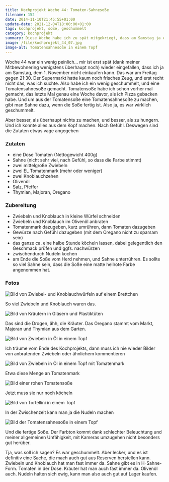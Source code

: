 ```yaml
---
title: Kochprojekt Woche 44: Tomaten-Sahnesoße
filename: 152
date: 2014-11-10T21:45:55+01:00
update-date: 2021-12-04T18:00:00+01:00
tags: kochprojekt, soße, geschummelt
category: kochprojekt
summary: Diese Woche habe ich zu spät mitgekriegt, dass am Samstag ja ein Feiertag ist und ich nicht einkaufen kann. Also ein bisschen geschummelt und etwas Einfaches gemacht, das ich aber schon einmal gemacht habe.
image: /file/kochprojekt_44_07.jpg 
image-alt: Tomatensahnesoße in einem Topf
---
```

Woche 44 war ein wenig peinlich… mir ist erst spät (dank meiner Mitbewohnering wenigstens überhaupt noch) wieder eingefallen, dass ich ja am Samstag, dem 1. November nicht einkaufen kann. Das war am Freitag gegen 21:30. Der Supermarkt hatte kaum noch frisches Zeug, und erst recht nicht das, was ich suchte. Also habe ich ein wenig geschummelt, und eine Tomatensahnesoße gemacht. Tomatensoße habe ich schon vorher mal gemacht, das letzte Mal genau eine Woche davor, als ich Pizza gebacken habe. Und um aus der Tomatensoße eine Tomatensahnesoße zu machen, gibt man Sahne dazu, wenn die Soße fertig ist. Also ja, es war wirklich geschummelt.

Aber besser, als überhaupt nichts zu machen, und besser, als zu hungern. Und ich konnte alles aus dem Kopf machen. Nach Gefühl. Deswegen sind die Zutaten etwas vage angegeben

### Zutaten

- eine Dose Tomaten (Nettogewicht 400g)
- Sahne (nicht sehr viel, nach Gefühl, so dass die Farbe stimmt)
- zwei mittelgroße Zwiebeln
- zwei EL Tomatenmark (mehr oder weniger)
- zwei Knoblauchzehen
- Olivenöl
- Salz, Pfeffer
- Thymian, Majoran, Oregano

### Zubereitung

- Zwiebeln und Knoblauch in kleine Würfel schneiden
- Zwiebeln und Knoblauch im Olivenöl anbraten
- Tomatenmark dazugeben, kurz umrühren, dann Tomaten dazugeben
- Gewürze nach Gefühl dazugeben (mit dem Oregano nicht zu sparsam sein)
- das ganze ca. eine halbe Stunde köcheln lassen, dabei gelegentlich den Geschmack prüfen und ggfs. nachwürzen
- zwischendurch Nudeln kochen
- am Ende die Soße vom Herd nehmen, und Sahne unterrühren. Es sollte so viel Sahne sein, dass die Soße eine matte hellrote Farbe angenommen hat.

### Fotos

![Bild von Zwiebel- und Knoblauchwürfeln auf einem Brettchen](/file/kochprojekt_44_01.jpg)

So viel Zwiebeln und Knoblauch waren das.

![Bild von Kräutern in Gläsern und Plastiktüten](/file/kochprojekt_44_02.jpg)

Das sind die Drogen, ähh, die Kräuter. Das Oregano stammt vom Markt, Majoran und Thymian aus dem Garten.

![Bild von Zwiebeln in Öl in einem Topf](/file/kochprojekt_44_03.jpg)

Ich träume vom Ende des Kochprojekts, dann muss ich nie wieder Bilder von anbratenden Zwiebeln oder ähnlichem kommentieren

![Bild von Zwiebeln in Öl in einem Topf mit Tomatenmark](/file/kochprojekt_44_04.jpg)

Etwa diese Menge an Tomatenmark

![Bild einer rohen Tomatensoße](/file/kochprojekt_44_05.jpg)

Jetzt muss sie nur noch köcheln

![Bild von Tortellini in einem Topf](/file/kochprojekt_44_06.jpg)

In der Zwischenzeit kann man ja die Nudeln machen

![Bild der Tomatensahnesoße in einem Topf](/file/kochprojekt_44_07.jpg)

Und die fertige Soße. Der Farbton kommt dank schlechter Beleuchtung und meiner allgemeinen Unfähigkeit, mit Kameras umzugehen nicht besonders gut herüber.

Tja, was soll ich sagen? Es war geschummelt. Aber lecker, und es ist definitiv eine Sache, die mach auch gut aus Reserven herstellen kann. Zwiebeln und Knoblauch hat man fast immer da. Sahne gibt es in H-Sahne-Form. Tomaten in der Dose. Kräuter hat man auch fast immer da. Olivenöl auch. Nudeln halten sich ewig, kann man also auch gut auf Lager kaufen.
